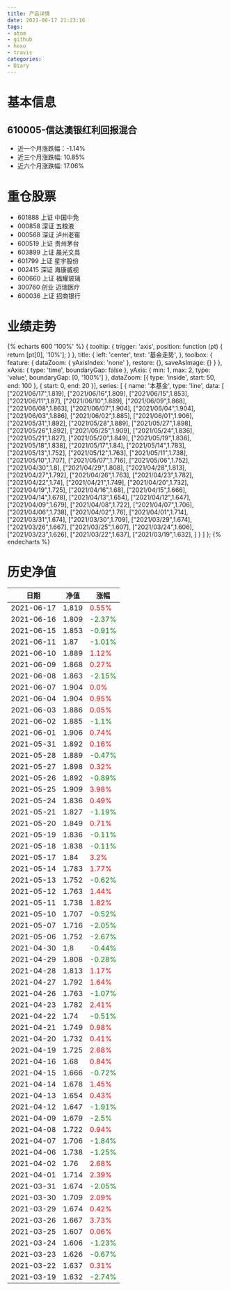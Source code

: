 ```yaml
---
title: 产品详情
date: 2021-06-17 21:23:16
tags:
- atom
- github
- hexo
- travis
categories:
- Diary
---
```


# 基本信息
## 610005-信达澳银红利回报混合
- 近一个月涨跌幅：-1.14%
- 近三个月涨跌幅: 10.85%
- 近六个月涨跌幅: 17.06%

# 重仓股票
- 601888 上证 中国中免
- 000858 深证 五粮液
- 000568 深证 泸州老窖
- 600519 上证 贵州茅台
- 603899 上证 晨光文具
- 601799 上证 星宇股份
- 002415 深证 海康威视
- 600660 上证 福耀玻璃
- 300760 创业 迈瑞医疗
- 600036 上证 招商银行
# 业绩走势

{% echarts 600 '100%' %}
{
  tooltip: {
        trigger: 'axis',
        position: function (pt) {
            return [pt[0], '10%'];
        }
    },
    title: {
        left: 'center',
        text: '基金走势',
    },
    toolbox: {
        feature: {
            dataZoom: {
                yAxisIndex: 'none'
            },
            restore: {},
            saveAsImage: {}
        }
    },
    xAxis: {
        type: 'time',
        boundaryGap: false
    },
    yAxis: {
        min: 1,
        max: 2,
        type: 'value',
        boundaryGap: [0, '100%']
    },
    dataZoom: [{
        type: 'inside',
        start: 50,
        end: 100
    }, {
        start: 0,
        end: 20
    }],
    series: [
        {
            name: '本基金',
            type: 'line',
            data: [
["2021/06/17",1.819],
["2021/06/16",1.809],
["2021/06/15",1.853],
["2021/06/11",1.87],
["2021/06/10",1.889],
["2021/06/09",1.868],
["2021/06/08",1.863],
["2021/06/07",1.904],
["2021/06/04",1.904],
["2021/06/03",1.886],
["2021/06/02",1.885],
["2021/06/01",1.906],
["2021/05/31",1.892],
["2021/05/28",1.889],
["2021/05/27",1.898],
["2021/05/26",1.892],
["2021/05/25",1.909],
["2021/05/24",1.836],
["2021/05/21",1.827],
["2021/05/20",1.849],
["2021/05/19",1.836],
["2021/05/18",1.838],
["2021/05/17",1.84],
["2021/05/14",1.783],
["2021/05/13",1.752],
["2021/05/12",1.763],
["2021/05/11",1.738],
["2021/05/10",1.707],
["2021/05/07",1.716],
["2021/05/06",1.752],
["2021/04/30",1.8],
["2021/04/29",1.808],
["2021/04/28",1.813],
["2021/04/27",1.792],
["2021/04/26",1.763],
["2021/04/23",1.782],
["2021/04/22",1.74],
["2021/04/21",1.749],
["2021/04/20",1.732],
["2021/04/19",1.725],
["2021/04/16",1.68],
["2021/04/15",1.666],
["2021/04/14",1.678],
["2021/04/13",1.654],
["2021/04/12",1.647],
["2021/04/09",1.679],
["2021/04/08",1.722],
["2021/04/07",1.706],
["2021/04/06",1.738],
["2021/04/02",1.76],
["2021/04/01",1.714],
["2021/03/31",1.674],
["2021/03/30",1.709],
["2021/03/29",1.674],
["2021/03/26",1.667],
["2021/03/25",1.607],
["2021/03/24",1.606],
["2021/03/23",1.626],
["2021/03/22",1.637],
["2021/03/19",1.632],
]
        }
    ]
};
{% endecharts %}

# 历史净值

| 日期 | 净值 | 涨幅 |
| --- | --- | --- |
|2021-06-17|1.819|<font color=red>0.55%</font>|
|2021-06-16|1.809|<font color=green>-2.37%</font>|
|2021-06-15|1.853|<font color=green>-0.91%</font>|
|2021-06-11|1.87|<font color=green>-1.01%</font>|
|2021-06-10|1.889|<font color=red>1.12%</font>|
|2021-06-09|1.868|<font color=red>0.27%</font>|
|2021-06-08|1.863|<font color=green>-2.15%</font>|
|2021-06-07|1.904|<font color=red>0.0%</font>|
|2021-06-04|1.904|<font color=red>0.95%</font>|
|2021-06-03|1.886|<font color=red>0.05%</font>|
|2021-06-02|1.885|<font color=green>-1.1%</font>|
|2021-06-01|1.906|<font color=red>0.74%</font>|
|2021-05-31|1.892|<font color=red>0.16%</font>|
|2021-05-28|1.889|<font color=green>-0.47%</font>|
|2021-05-27|1.898|<font color=red>0.32%</font>|
|2021-05-26|1.892|<font color=green>-0.89%</font>|
|2021-05-25|1.909|<font color=red>3.98%</font>|
|2021-05-24|1.836|<font color=red>0.49%</font>|
|2021-05-21|1.827|<font color=green>-1.19%</font>|
|2021-05-20|1.849|<font color=red>0.71%</font>|
|2021-05-19|1.836|<font color=green>-0.11%</font>|
|2021-05-18|1.838|<font color=green>-0.11%</font>|
|2021-05-17|1.84|<font color=red>3.2%</font>|
|2021-05-14|1.783|<font color=red>1.77%</font>|
|2021-05-13|1.752|<font color=green>-0.62%</font>|
|2021-05-12|1.763|<font color=red>1.44%</font>|
|2021-05-11|1.738|<font color=red>1.82%</font>|
|2021-05-10|1.707|<font color=green>-0.52%</font>|
|2021-05-07|1.716|<font color=green>-2.05%</font>|
|2021-05-06|1.752|<font color=green>-2.67%</font>|
|2021-04-30|1.8|<font color=green>-0.44%</font>|
|2021-04-29|1.808|<font color=green>-0.28%</font>|
|2021-04-28|1.813|<font color=red>1.17%</font>|
|2021-04-27|1.792|<font color=red>1.64%</font>|
|2021-04-26|1.763|<font color=green>-1.07%</font>|
|2021-04-23|1.782|<font color=red>2.41%</font>|
|2021-04-22|1.74|<font color=green>-0.51%</font>|
|2021-04-21|1.749|<font color=red>0.98%</font>|
|2021-04-20|1.732|<font color=red>0.41%</font>|
|2021-04-19|1.725|<font color=red>2.68%</font>|
|2021-04-16|1.68|<font color=red>0.84%</font>|
|2021-04-15|1.666|<font color=green>-0.72%</font>|
|2021-04-14|1.678|<font color=red>1.45%</font>|
|2021-04-13|1.654|<font color=red>0.43%</font>|
|2021-04-12|1.647|<font color=green>-1.91%</font>|
|2021-04-09|1.679|<font color=green>-2.5%</font>|
|2021-04-08|1.722|<font color=red>0.94%</font>|
|2021-04-07|1.706|<font color=green>-1.84%</font>|
|2021-04-06|1.738|<font color=green>-1.25%</font>|
|2021-04-02|1.76|<font color=red>2.68%</font>|
|2021-04-01|1.714|<font color=red>2.39%</font>|
|2021-03-31|1.674|<font color=green>-2.05%</font>|
|2021-03-30|1.709|<font color=red>2.09%</font>|
|2021-03-29|1.674|<font color=red>0.42%</font>|
|2021-03-26|1.667|<font color=red>3.73%</font>|
|2021-03-25|1.607|<font color=red>0.06%</font>|
|2021-03-24|1.606|<font color=green>-1.23%</font>|
|2021-03-23|1.626|<font color=green>-0.67%</font>|
|2021-03-22|1.637|<font color=red>0.31%</font>|
|2021-03-19|1.632|<font color=green>-2.74%</font>|
